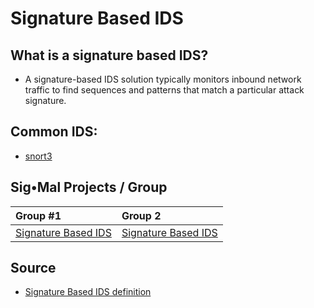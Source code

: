 # Signature Based IDS

## What is a signature based IDS?
* A signature-based IDS solution typically monitors inbound network traffic to find sequences and patterns that match a particular attack signature.

## Common IDS:
* [snort3](https://github.com/snort3/snort3)

## Sig•Mal Projects / Group
| Group #1                            | Group 2
| :---                                | :----
|[Signature Based IDS](#)             | [Signature Based IDS](#)

## Source
* [Signature Based IDS definition]()